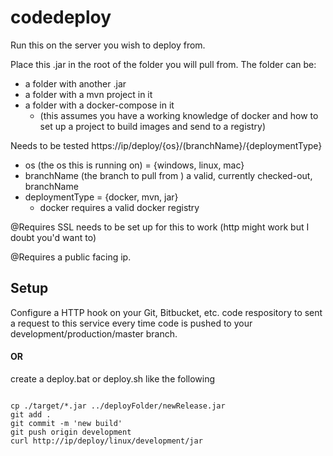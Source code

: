 # codedeploy

Run this on the server you wish to deploy from.
        
Place this .jar in the root of the folder you will pull from.
The folder can be:
   - a folder with another .jar
   - a folder with a mvn project in it
   - a folder with a docker-compose in it  
       -  (this assumes you have a working knowledge of docker and how to set up a project to build images and send to a registry)
    
    
Needs to be tested
https://ip/deploy/{os}/(branchName}/{deploymentType}
   - os (the os this is running on) = {windows, linux, mac}
   - branchName (the branch to pull from ) a valid, currently checked-out, branchName
   - deploymentType = {docker, mvn, jar}
       - docker requires a valid docker registry

@Requires SSL needs to be set up for this to work (http might work but I doubt you'd want to)

@Requires a public facing ip.


## Setup 
Configure a HTTP hook on your Git, Bitbucket, etc. code respository to sent a request to this service 
every time code is pushed to your development/production/master branch.

#### OR
create a deploy.bat or deploy.sh like the following
```$xslt

cp ./target/*.jar ../deployFolder/newRelease.jar
git add .
git commit -m 'new build'
git push origin development
curl http://ip/deploy/linux/development/jar
```
